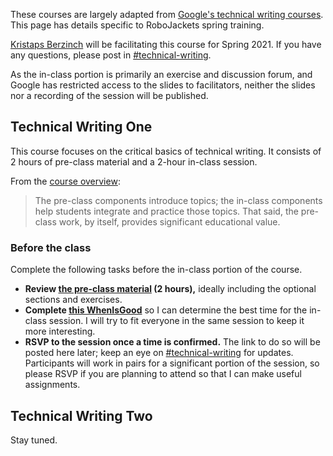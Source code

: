 These courses are largely adapted from [Google's technical writing courses][homepage]. This page has details specific to
RoboJackets spring training.

[Kristaps Berzinch][email] will be facilitating this course for Spring 2021. If you have any questions, please post in
[#technical-writing](slack://channel?team=T033JPZLT&id=C01R3118C2C).

As the in-class portion is primarily an exercise and discussion forum, and Google has restricted access to the slides to
facilitators, neither the slides nor a recording of the session will be published.

## Technical Writing One

This course focuses on the critical basics of technical writing. It consists of 2 hours of pre-class material and a
2-hour in-class session.

From the [course overview][overview]:

>The pre-class components introduce topics; the in-class components help students integrate and practice those topics.
>That said, the pre-class work, by itself, provides significant educational value.

### Before the class

Complete the following tasks before the in-class portion of the course.

- **Review [the pre-class material][preclass] (2 hours),** ideally including the optional sections and exercises.
- **Complete [this WhenIsGood][whenisgood]** so I can determine the best time for the in-class session. I will try to
  fit everyone in the same session to keep it more interesting.
- **RSVP to the session once a time is confirmed.** The link to do so will be posted here later; keep an eye on
  [#technical-writing](slack://channel?team=T033JPZLT&id=C01R3118C2C) for updates. Participants will work in pairs for a
  significant portion of the session, so please RSVP if you are planning to attend so that I can make useful
  assignments.

## Technical Writing Two

Stay tuned.

[homepage]: https://developers.google.com/tech-writing
[email]: mailto:kristaps@robojackets.org
[preclass]: https://developers.google.com/tech-writing/one
[overview]: https://developers.google.com/tech-writing/overview
[whenisgood]: http://whenisgood.net/darcb4k
